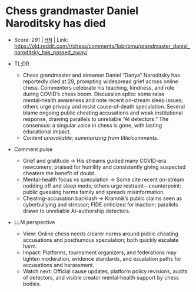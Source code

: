 # Chess grandmaster Daniel Naroditsky has died

- Score: 291 | [HN](https://news.ycombinator.com/item?id=45646561) | Link: https://old.reddit.com/r/chess/comments/1obnbmu/grandmaster_daniel_naroditsky_has_passed_away/

- TL;DR
  - Chess grandmaster and streamer Daniel “Danya” Naroditsky has reportedly died at 29, prompting widespread grief across online chess. Commenters celebrate his teaching, kindness, and role during COVID’s chess boom. Discussion splits: some raise mental‑health awareness and note recent on‑stream sleep issues; others urge privacy and resist cause‑of‑death speculation. Several blame ongoing public cheating accusations and weak institutional response, drawing parallels to unreliable “AI detectors.” The consensus: a singular voice in chess is gone, with lasting educational impact.
  - _Content unavailable; summarizing from title/comments._

- Comment pulse
  - Grief and gratitude → His streams guided many COVID-era newcomers; praised for humility and consistently giving suspected cheaters the benefit of doubt.
  - Mental-health focus vs speculation → Some cite recent on-stream nodding off and sleep meds; others urge restraint—counterpoint: public guessing harms family and spreads misinformation.
  - Cheating-accusation backlash → Kramnik’s public claims seen as cyberbullying and stressor; FIDE criticized for inaction; parallels drawn to unreliable AI-authorship detectors.

- LLM perspective
  - View: Online chess needs clearer norms around public cheating accusations and posthumous speculation; both quickly escalate harm.
  - Impact: Platforms, tournament organizers, and federations may tighten moderation, evidence standards, and escalation paths for accusations and harassment.
  - Watch next: Official cause updates, platform policy revisions, audits of detectors, and visible creator mental‑health support by chess bodies.
